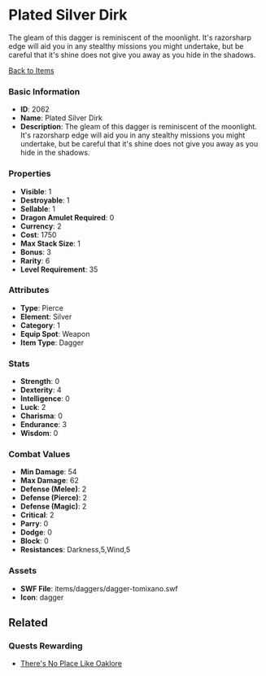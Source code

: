 # Plated Silver Dirk

The gleam of this dagger is reminiscent of the moonlight. It's razorsharp edge will aid you in any stealthy missions you might undertake, but be careful that it's shine does not give you away as you hide in the shadows.

[Back to Items](../items.md)

### Basic Information

- **ID**: 2062
- **Name**: Plated Silver Dirk
- **Description**: The gleam of this dagger is reminiscent of the moonlight. It&#039;s razorsharp edge will aid you in any stealthy missions you might undertake, but be careful that it&#039;s shine does not give you away as you hide in the shadows.

### Properties

- **Visible**: 1
- **Destroyable**: 1
- **Sellable**: 1
- **Dragon Amulet Required**: 0
- **Currency**: 2
- **Cost**: 1750
- **Max Stack Size**: 1
- **Bonus**: 3
- **Rarity**: 6
- **Level Requirement**: 35

### Attributes

- **Type**: Pierce
- **Element**: Silver
- **Category**: 1
- **Equip Spot**: Weapon
- **Item Type**: Dagger

### Stats

- **Strength**: 0
- **Dexterity**: 4
- **Intelligence**: 0
- **Luck**: 2
- **Charisma**: 0
- **Endurance**: 3
- **Wisdom**: 0

### Combat Values

- **Min Damage**: 54
- **Max Damage**: 62
- **Defense (Melee)**: 2
- **Defense (Pierce)**: 2
- **Defense (Magic)**: 2
- **Critical**: 2
- **Parry**: 0
- **Dodge**: 0
- **Block**: 0
- **Resistances**: Darkness,5,Wind,5

### Assets

- **SWF File**: items/daggers/dagger-tomixano.swf
- **Icon**: dagger

## Related

### Quests Rewarding

- [There's No Place Like Oaklore](../quests/315-there-s-no-place-like-oaklore.md)

